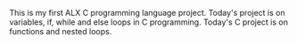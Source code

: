  This is my first ALX C programming language project.
Today's project is on variables, if, while and else loops in C programming.
Today's C project is on functions and nested loops.
